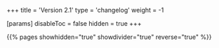 +++
title = 'Version 2.1'
type = 'changelog'
weight = -1

[params]
  disableToc = false
  hidden = true
+++

{{% pages showhidden="true" showdivider="true" reverse="true" %}}
